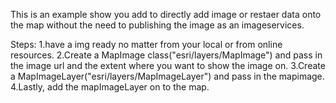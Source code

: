 This is an example show you add to directly add image or restaer data onto the map without the need to publishing the image as an imageservices.

Steps:
1.have a img ready no matter from your local or from online resources.
2.Create a MapImage class("esri/layers/MapImage") and pass in the image url and the extent where you want to show the image on. 
3.Create a MapImageLayer("esri/layers/MapImageLayer") and pass in the mapimage. 
4.Lastly, add the mapImageLayer on to the map.